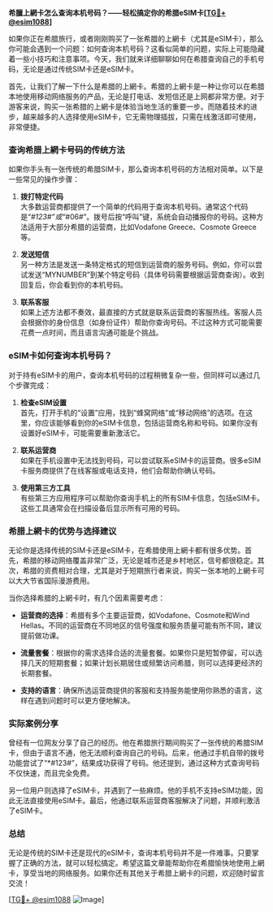 **希臘上網卡怎么查询本机号码？——轻松搞定你的希腊eSIM卡[[TG💪+ @esim1088](https://t.me/s/esim1088)]**

如果你正在希腊旅行，或者刚刚购买了一张希腊的上網卡（尤其是eSIM卡），那么你可能会遇到一个问题：如何查询本机号码？这看似简单的问题，实际上可能隐藏着一些小技巧和注意事项。今天，我们就来详细聊聊如何在希腊查询自己的手机号码，无论是通过传统SIM卡还是eSIM卡。

首先，让我们了解一下什么是希腊的上網卡。希腊的上網卡是一种让你可以在希腊本地使用移动网络服务的产品，无论是打电话、发短信还是上网都非常方便。对于游客来说，购买一张希腊的上網卡是体验当地生活的重要一步。而随着技术的进步，越来越多的人选择使用eSIM卡，它无需物理插拔，只需在线激活即可使用，非常便捷。

### 查询希腊上網卡号码的传统方法

如果你手头有一张传统的希腊SIM卡，那么查询本机号码的方法相对简单。以下是一些常见的操作步骤：

1. **拨打特定代码**  
   大多数运营商都提供了一个简单的代码用于查询本机号码。通常这个代码是“*#123#”或“*#06#”。拨号后按“呼叫”键，系统会自动播报你的号码。这种方法适用于大部分希腊的运营商，比如Vodafone Greece、Cosmote Greece等。

2. **发送短信**  
   另一种方法是发送一条特定格式的短信到运营商的服务号码。例如，你可以尝试发送“MYNUMBER”到某个特定号码（具体号码需要根据运营商查询）。收到回复后，你会看到你的本机号码。

3. **联系客服**  
   如果上述方法都不奏效，最直接的方式就是联系运营商的客服热线。客服人员会根据你的身份信息（如身份证件）帮助你查询号码。不过这种方式可能需要花费一点时间，而且语言沟通可能是个挑战。

### eSIM卡如何查询本机号码？

对于持有eSIM卡的用户，查询本机号码的过程稍微复杂一些，但同样可以通过几个步骤完成：

1. **检查eSIM设置**  
   首先，打开手机的“设置”应用，找到“蜂窝网络”或“移动网络”的选项。在这里，你应该能够看到你的eSIM卡信息，包括运营商名称和号码。如果你没有设置好eSIM卡，可能需要重新激活它。

2. **联系运营商**  
   如果在手机设置中无法找到号码，可以尝试联系eSIM卡的运营商。很多eSIM卡服务商提供了在线客服或电话支持，他们会帮助你确认号码。

3. **使用第三方工具**  
   有些第三方应用程序可以帮助你查询手机上的所有SIM卡信息，包括eSIM卡。这些工具通常会在扫描设备后显示所有可用的号码。

### 希腊上網卡的优势与选择建议

无论你是选择传统的SIM卡还是eSIM卡，在希腊使用上網卡都有很多优势。首先，希腊的移动网络覆盖非常广泛，无论是城市还是乡村地区，信号都很稳定。其次，希腊的资费相对合理，尤其是对于短期旅行者来说，购买一张本地的上網卡可以大大节省国际漫游费用。

当你选择希腊的上網卡时，有几个因素需要考虑：

- **运营商的选择**：希腊有多个主要运营商，如Vodafone、Cosmote和Wind Hellas。不同的运营商在不同地区的信号强度和服务质量可能有所不同，建议提前做功课。
  
- **流量套餐**：根据你的需求选择合适的流量套餐。如果你只是短暂停留，可以选择几天的短期套餐；如果计划长期居住或频繁访问希腊，则可以选择更经济的长期套餐。

- **支持的语言**：确保所选运营商提供的客服和支持服务能使用你熟悉的语言，这样在遇到问题时可以更方便地解决。

### 实际案例分享

曾经有一位网友分享了自己的经历。他在希腊旅行期间购买了一张传统的希腊SIM卡，但由于语言不通，他无法顺利查询自己的号码。后来，他通过手机自带的拨号功能尝试了“*#123#”，结果成功获得了号码。他还提到，通过这种方式查询号码不仅快速，而且完全免费。

另一位用户则选择了eSIM卡，并遇到了一些麻烦。他的手机不支持eSIM功能，因此无法直接使用eSIM卡。最后，他通过联系运营商客服解决了问题，并顺利激活了eSIM卡。

### 总结

无论是传统的SIM卡还是现代的eSIM卡，查询本机号码并不是一件难事。只要掌握了正确的方法，就可以轻松搞定。希望这篇文章能帮助你在希腊愉快地使用上網卡，享受当地的网络服务。如果你还有其他关于希腊上網卡的问题，欢迎随时留言交流！

[[TG💪+ @esim1088](https://t.me/s/esim1088) ![Image](https://i.postimg.cc/4NQfJmqS/Snipaste-2025-05-13-00-14-12.png)]